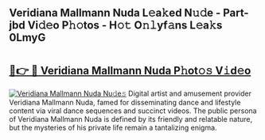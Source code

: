 ## Veridiana Mallmann Nuda L𝚎a𝚔ed N𝚞𝚍e - Part-jbd Vi𝚍𝚎o P𝚑𝚘tos - H𝚘𝚝 O𝚗𝚕yf𝚊ns L𝚎a𝚔s 0LmyG

# <h2><a href="http://kf2okpo.oniu.top/?m=Veridiana+Mallmann+Nuda">🔗👉 🔴 Veridiana Mallmann Nuda P𝚑ot𝚘𝚜 V𝚒d𝚎o</a></h2>

[![Veridiana Mallmann Nuda Nu𝚍e𝚜](https://i.imgur.com/0qMVB7G.gif)](http://kf2okpo.oniu.top/?m=Veridiana+Mallmann+Nuda)
Digital artist and amusement provider Veridiana Mallmann Nuda, famed for disseminating dance and lifestyle content via viral dance sequences and succinct videos. The public persona of Veridiana Mallmann Nuda is defined by its friendly and relatable nature, but the mysteries of his private life remain a tantalizing enigma.  
